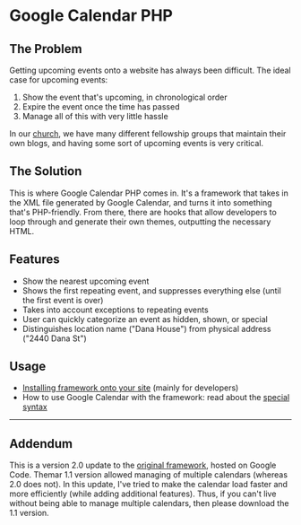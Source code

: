 # Google Calendar PHP

## The Problem

Getting upcoming events onto a website has always been difficult. The ideal case for upcoming events:

1. Show the event that's upcoming, in chronological order
2. Expire the event once the time has passed
3. Manage all of this with very little hassle

In our [church], we have many different fellowship groups that maintain their own blogs, and having some sort of upcoming events is very critical.

## The Solution

This is where Google Calendar PHP comes in. It's a framework that takes in the XML file generated by Google Calendar, and turns it into something that's PHP-friendly. From there, there are hooks that allow developers to loop through and generate their own themes, outputting the necessary HTML.

## Features

+ Show the nearest upcoming event
+ Shows the first repeating event, and suppresses everything else (until the first event is over)
+ Takes into account exceptions to repeating events
+ User can quickly categorize an event as hidden, shown, or special
+ Distinguishes location name ("Dana House") from physical address ("2440 Dana St")

## Usage

+ [Installing framework onto your site] (mainly for developers)
+ How to use Google Calendar with the framework: read about the [special syntax]

---

## Addendum

This is a version 2.0 update to the [original framework], hosted on Google Code. Themar 1.1 version allowed managing of multiple calendars (whereas 2.0 does not). In this update, I've tried to make the calendar load faster and more efficiently (while adding additional features). Thus, if you can't live without being able to manage multiple calendars, then please download the 1.1 version.

[church]: http://gracepointonline.org/
[original framework]: http://code.google.com/p/gcal-php-framework/
[special syntax]: https://github.com/abeyang/Google-Calendar-PHP/wiki/Syntax-for-Google-Calendar
[Installing framework onto your site]: https://github.com/abeyang/Google-Calendar-PHP/wiki/Installing-framework